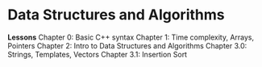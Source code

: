 # Data Structures and Algorithms
**Lessons**
	Chapter 0: Basic C++ syntax
	Chapter 1: Time complexity, Arrays, Pointers 
	Chapter 2: Intro to Data Structures and Algorithms
	Chapter 3.0:  Strings, Templates, Vectors 
	Chapter 3.1: Insertion Sort
